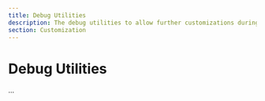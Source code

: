 ```yaml
---
title: Debug Utilities
description: The debug utilities to allow further customizations during development.
section: Customization
---
```


# Debug Utilities

...
